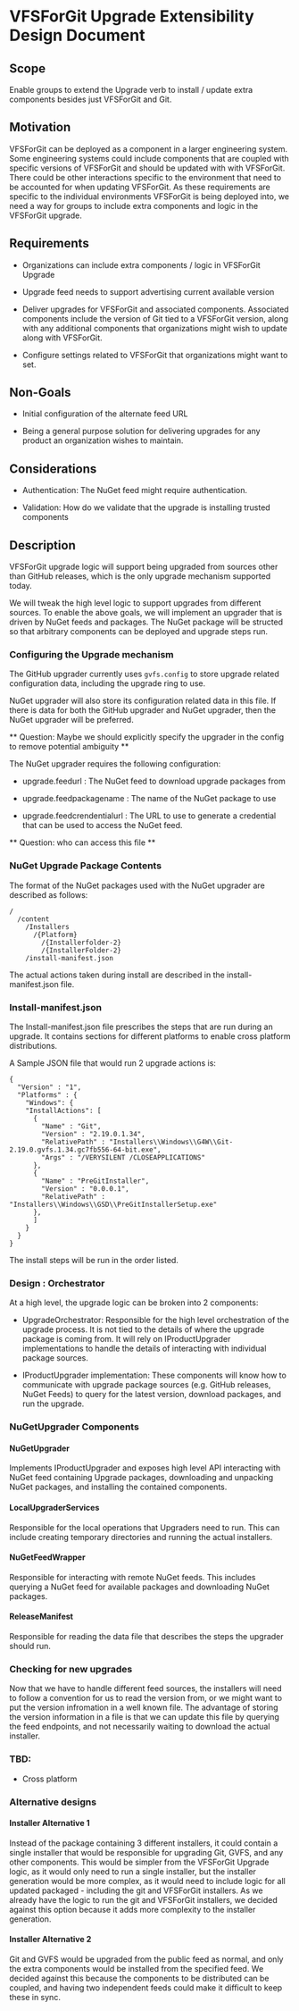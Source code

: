 VFSForGit Upgrade Extensibility Design Document
===============================

Scope
-----

Enable groups to extend the Upgrade verb to install / update extra
components besides just VFSForGit and Git.

Motivation
----------

VFSForGit can be deployed as a component in a larger engineering
system. Some engineering systems could include components that are coupled
with specific versions of VFSForGit and should be updated with with
VFSForGit. There could be other interactions specific to the
environment that need to be accounted for when updating VFSForGit. As
these requirements are specific to the individual environments
VFSForGit is being deployed into, we need a way for groups to include
extra components and logic in the VFSForGit upgrade.

Requirements
------------

* Organizations can include extra components / logic in VFSForGit
  Upgrade

* Upgrade feed needs to support advertising current available version

* Deliver upgrades for VFSForGit and associated components. Associated
  components include the version of Git tied to a VFSForGit version,
  along with any additional components that organizations might wish
  to update along with VFSForGit.
  
* Configure settings related to VFSForGit that organizations might
  want to set.

Non-Goals
---------

* Initial configuration of the alternate feed URL

* Being a general purpose solution for delivering upgrades for any
  product an organization wishes to maintain.


Considerations
----

* Authentication: The NuGet feed might require authentication.

* Validation: How do we validate that the upgrade is installing trusted components

Description
------

VFSForGit upgrade logic will support being upgraded from sources other
than GitHub releases, which is the only upgrade mechanism supported
today.

We will tweak the high level logic to support upgrades from different
sources. To enable the above goals, we will implement an upgrader that
is driven by NuGet feeds and packages. The NuGet package will be
structed so that arbitrary components can be deployed and upgrade
steps run.

### Configuring the Upgrade mechanism

The GitHub upgrader currently uses `gvfs.config` to store upgrade
related configuration data, including the upgrade ring to use.

NuGet upgrader will also store its configuration related data in this
file. If there is data for both the GitHub upgrader and NuGet
upgrader, then the NuGet upgrader will be preferred.

** Question: Maybe we should explicitly specify the upgrader in the
             config to remove potential ambiguity **

The NuGet upgrader requires the following configuration:

* upgrade.feedurl : The NuGet feed to download upgrade packages from

* upgrade.feedpackagename : The name of the NuGet package to use

* upgrade.feedcrendentialurl : The URL to use to generate a credential
  that can be used to access the NuGet feed.

** Question: who can access this file **

### NuGet Upgrade Package Contents

The format of the NuGet packages used with the NuGet upgrader are described as follows:

```
/
  /content
    /Installers
	  /{Platform}
	    /{Installerfolder-2}
		/{InstallerFolder-2}
	/install-manifest.json
```

The actual actions taken during install are described in the install-manifest.json file.

### Install-manifest.json

The Install-manifest.json file prescribes the steps that are run
during an upgrade. It contains sections for different platforms to
enable cross platform distributions.

A Sample JSON file that would run 2 upgrade actions is:

```
{
  "Version" : "1",
  "Platforms" : {
    "Windows": {
    "InstallActions": [
      {
 	    "Name" : "Git",
 	    "Version" : "2.19.0.1.34",
 	    "RelativePath" : "Installers\\Windows\\G4W\\Git-2.19.0.gvfs.1.34.gc7fb556-64-bit.exe",
 	    "Args" : "/VERYSILENT /CLOSEAPPLICATIONS"
      },
      {
 	    "Name" : "PreGitInstaller",
 	    "Version" : "0.0.0.1",
 	    "RelativePath" : "Installers\\Windows\\GSD\\PreGitInstallerSetup.exe"
      },
      ]
    }
  }
}
```

The install steps will be run in the order listed.

### Design : Orchestrator

At a high level, the upgrade logic can be broken into 2 components:

* UpgradeOrchestrator: Responsible for the high level orchestration of
  the upgrade process. It is not tied to the details of where the
  upgrade package is coming from. It will rely on IProductUpgrader
  implementations to handle the details of interacting with individual
  package sources.

* IProductUpgrader implementation: These components will know how to
  communicate with upgrade package sources (e.g. GitHub releases,
  NuGet Feeds) to query for the latest version, download packages, and
  run the upgrade.

### NuGetUpgrader Components

#### NuGetUpgrader

Implements IProductUpgrader and exposes high level API interacting
with NuGet feed containing Upgrade packages, downloading and unpacking
NuGet packages, and installing the contained components.

#### LocalUpgraderServices

Responsible for the local operations that Upgraders need to run. This
can include creating temporary directories and running the actual
installers.

#### NuGetFeedWrapper

Responsible for interacting with remote NuGet feeds. This includes
querying a NuGet feed for available packages and downloading NuGet
packages.

#### ReleaseManifest

Responsible for reading the data file that describes the steps the
upgrader should run.

### Checking for new upgrades

Now that we have to handle different feed sources, the installers will
need to follow a convention for us to read the version from, or we
might want to put the version infromation in a well known file. The
advantage of storing the version information in a file is that we can
update this file by querying the feed endpoints, and not necessarily
waiting to download the actual installer.

### TBD:

* Cross platform

### Alternative designs

#### Installer Alternative 1

Instead of the package containing 3 different installers, it could
contain a single installer that would be responsible for upgrading
Git, GVFS, and any other components. This would be simpler from the
VFSForGit Upgrade logic, as it would only need to run a single
installer, but the installer generation would be more complex, as it
would need to include logic for all updated packaged - including the
git and VFSForGit installers. As we already have the logic to run the
git and VFSForGit installers, we decided against this option because
it adds more complexity to the installer generation.

#### Installer Alternative 2

Git and GVFS would be upgraded from the public feed as normal, and
only the extra components would be installed from the specified
feed. We decided against this because the components to be distributed
can be coupled, and having two independent feeds could make it
difficult to keep these in sync.
